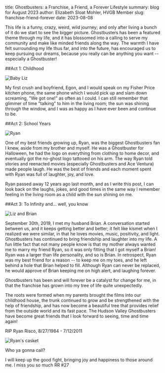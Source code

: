 title: Ghostbusters: a Franchise, a Friend, a Forever Lifestyle
summary: blog for August 2023
author: Elizabeth Sloat Mohler, HVGB Member
slug: franchise-friend-forever
date: 2023-08-08

This life is a funny, crazy, weird, wild journey; and only after living a bunch of it do we start to see the bigger picture. Ghostbusters has been a featured theme through my life, and it has blossomed into a calling to serve my community and make like minded friends along the way. The warmth I have felt surrounding my life thus far, and into the future, has encouraged us to keep pursuing our dreams, because you really can be anything you want -- especially a Ghostbuster!

##Act 1: Childhood

![Baby Liz]({static}/images/gallery/august_blog/baby_Liz.jpg)

My first crush and boyfriend, Egon, and I would speak on my Fisher Price kitchen phone, the same phone which I would pick up and slam down screaming, "We got one!" as often as I could. I can still remember that glimmer of time "talking" to him in the living room; the sun was shining through the window, and I was as happy as I have ever been and continue to be.

##Act 2: School Years

![Ryan]({static}/images/gallery/august_blog/Ryan.jpg)

One of my best friends growing up, Ryan, was the biggest Ghostbusters fan I knew, aside from my brother and myself. He was a Ghostbuster for Halloween, he had the logo on everything from clothing to home decor, and eventually got the no-ghost logo tattooed on his arm. The way Ryan told stories and reenacted movies (especially Ghostbusters and Ace Ventura) made people laugh. He was the best of friends and each moment spent with Ryan was full of laughter, joy, and love.

Ryan passed away 12 years ago last month, and as I write this post, I can look back on the laughs, jokes, and good times in the same way I remember feeling in the living room as a child with the sun shining on me.

##Act 3: To Infinity and... well, you know

![Liz and Brian]({static}/images/gallery/august_blog/Liz_and_Brian.jpg)

September 30th, 2019, I met my husband Brian. A conversation started between us, and it keeps getting better and better; it felt like kismet when I realized we were similar, in that he loves movies, music, positivity, and light. Ghostbusters has continued to bring friendship and laughter into my life. A fun little fact that not many people know is that my mother always wanted me to marry my friend Ryan, so it was only fitting that I got myself a Brian! Ryan was a larger than life personality, and so is Brian. In retrospect, Ryan was my best friend for a reason -- to keep me on my toes, and he left behind a hole that Brian helped to fill. Although Ryan can never be replaced, he would approve of Brian keeping me on high alert, and laughing forever.

Ghostbusters has been and will forever be a catalyst for change for me, in that the franchise has grown into my tree of life quite unexpectedly.

The roots were formed when my parents brought the films into our childhood house, the trunk continued to grow and be strengthened with the help of friendship, and has now become a beautiful tree that provides relief from the outside world and its fast pace. The Hudson Valley Ghostbusters have become great friends that I look forward to seeing, time and time again!

RIP Ryan Risco, 8/27/1984 - 7/12/2011

![Ryan's casket]({static}/images/gallery/august_blog/Ryan_casket.jpg)

Who ya gonna call?

I will keep up the good fight, bringing joy and happiness to those around me. I miss you so much RR #27
